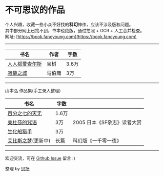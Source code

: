 # 不可思议的作品

个人兴趣，收藏一些小众不好找的**科幻**神作，应该不涉及版权问题。  
其中部分网上已找不到，书本也绝版，通过拍照 + OCR + 人工合并检查。  
网址: [https://book.fancyoung.com](https://book.fancyoung.com)

---

| 书名 | 作者 | 字数 |
| ---- | ---- | --- |
| [人人都爱查尔斯](人人都爱查尔斯.md) | 宝树 | 3.6万 |
| [寂静之城](寂静之城.md) | 马伯庸 | 3万 |

---

山本弘 作品集(手工录入整理)

| 书名 | 字数 | |
| ---- | --- | --- |
| [百分之七的天无](百分之七的天无.md) | 1.6万 | |
| [美杜莎的咒语](美杜莎的咒语.md) | 3万 | 2005 日本《SF杂志》读者大赏 |
| [生化船猎手](生化船猎手.md) | 3万 | |
| [艾比斯之梦](艾比斯之梦/艾比斯之梦-00.md)(更新中) | 长篇 | 科幻版《一千零一夜》 |

------

欢迎交流，可在 [Github Issue](https://github.com/fancyoung/awesome-books/issues) 留言 :)

整理 by [思扬](https://fancyoung.com)
